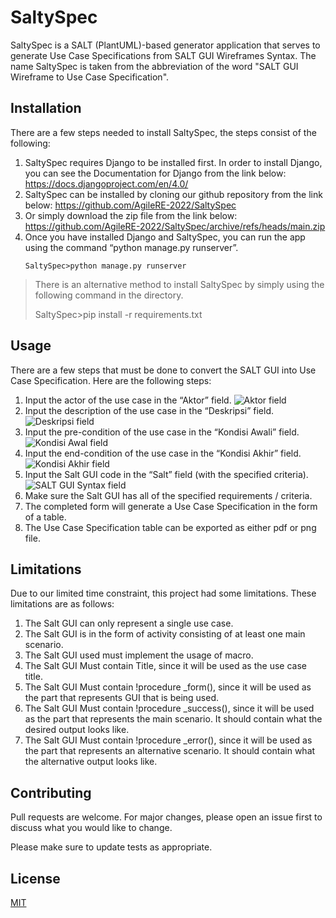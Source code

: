 # SaltySpec

SaltySpec is a SALT (PlantUML)-based generator application that serves to generate Use Case Specifications from SALT GUI Wireframes Syntax. The name SaltySpec is taken from the abbreviation of the word "SALT GUI Wireframe to Use Case Specification".


## Installation

There are a few steps needed to install SaltySpec, the steps consist of the following:

1. SaltySpec requires Django to be installed first. In order to install Django, you can see the Documentation for Django from the link below:
   https://docs.djangoproject.com/en/4.0/
2. SaltySpec can be installed by cloning our github repository from the link below:
   https://github.com/AgileRE-2022/SaltySpec
3. Or simply download the zip file from the link below:
   https://github.com/AgileRE-2022/SaltySpec/archive/refs/heads/main.zip
4. Once you have installed Django and SaltySpec, you can run the app using the command “python manage.py runserver”.
   ```
   SaltySpec>python manage.py runserver
   ```

> There is an alternative method to install SaltySpec by simply using
> the following command in the directory.
> 
> SaltySpec>pip install -r requirements.txt


## Usage

There are a few steps that must be done to convert the SALT GUI into Use Case Specification. Here are the following steps:

1. Input the actor of the use case in the “Aktor” field.
   ![Aktor field](https://lh3.googleusercontent.com/PNqv3dUg4mXLWlOizvkXI8bCSqIiYog63oI6HDypAJPZMrbiK_BcVz1OMyy1Ce-YvJ6fAansqr-Btw40ZqYtIdIjXkcwmtaGVx30Hr6fbCXmXLLBzVrDXQQUROGGBoU1vCrbdmxjWtAlD3ymKw)
2. Input the description of the use case in the “Deskripsi” field.
   ![Deskripsi field](https://lh6.googleusercontent.com/9rFPBZQHHVcaI9NC0892pxjFgXbuchrrrXy752hwQucQNQwKSgoa6S8WYDQ6a3QvRlaD56F_HQgMzfUU7-pZ_Pw83JzalDnRb7QsFGut658JPhhA0w7H_HIjVEVRDI2A3UMkYz3JYl-xw2wJxA)
3. Input the pre-condition of the use case in the “Kondisi Awali” field.
   ![Kondisi Awal field](https://lh3.googleusercontent.com/AJdBzqBc-IsqA-AaU4sZB4PatK8t0Z6ZafcilAD8Vm51ya-vM7uKCREZGF3wMIJdFcYqr0ILMeDPUEGdFr1rRWYwMauM1sDsuvc-43ztD-mfWsZoIPdaZh3S9g6LTgCBYBlYYLMEwaZQBER-1Q)
4. Input the end-condition of the use case in the “Kondisi Akhir” field.
   ![Kondisi Akhir field](https://lh4.googleusercontent.com/I4MurFkzmk10oHyBzajD5fVa7b-rAiqUjTsel7MANPSFJl1lzEP3SCspIVx499gk5do9zObFapNAVsrvwmg6ezeHKXtW6FQzew0sfGP8g5ghRAZZ0wPWSZ2UPkNg630Ls8DWSyUd_K7mJn6SwQ)
5. Input the Salt GUI code in the “Salt” field (with the specified criteria).
   ![SALT GUI Syntax field](https://lh5.googleusercontent.com/W9l2HEdPCjlWiR1gCyD2LL7XsAm_0oeb9dI1pFOMgqXqHrJd4Tfi7xgumYUtdUXSOGd-aX9gWdXtUznvlmWB4E6a2IreWd0BDy9L9QOGlHOeNDVw-tfRT_xh4pZBQ1TnivGWvrqrxLDyatgoPA)
6. Make sure the Salt GUI has all of the specified requirements / criteria.
7. The completed form will generate a Use Case Specification in the form of a table.
8. The Use Case Specification table can be exported as either pdf or png file.

## Limitations
Due to our limited time constraint, this project had some limitations. These limitations are as follows:

1. The Salt GUI can only represent a single use case.
2. The Salt GUI is in the form of activity consisting of at least one main scenario.
3. The Salt GUI used must implement the usage of macro.
4. The Salt GUI Must contain Title, since it will be used as the use case title.
5. The Salt GUI Must contain !procedure _form(), since it will be used as the part that represents GUI that is being used.
6. The Salt GUI Must contain !procedure _success(), since it will be used as the part that represents the main scenario. It should contain what the desired output looks like.
7. The Salt GUI Must contain !procedure _error(), since it will be used as the part that represents an alternative scenario. It should contain what the alternative output looks like.

## Contributing
Pull requests are welcome. For major changes, please open an issue first to discuss what you would like to change.

Please make sure to update tests as appropriate.

## License
[MIT](https://choosealicense.com/licenses/mit/)
